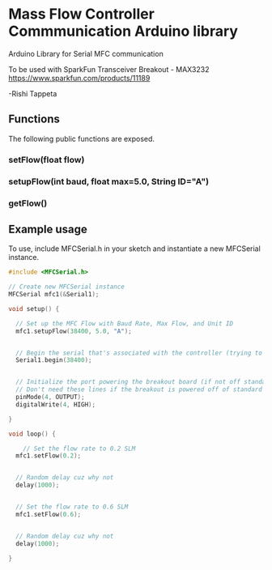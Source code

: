 # Mass Flow Controller Commmunication Arduino library

Arduino Library for Serial MFC communication 

To be used with SparkFun Transceiver Breakout - MAX3232
https://www.sparkfun.com/products/11189

-Rishi Tappeta


## Functions

The following public functions are exposed.

### setFlow(float flow)

### setupFlow(int baud, float max=5.0, String ID="A")

### getFlow()
 


  
## Example usage

To use, include MFCSerial.h in your sketch and instantiate a new MFCSerial instance.


```c++
#include <MFCSerial.h>

// Create new MFCSerial instance
MFCSerial mfc1(&Serial1);

void setup() {

  // Set up the MFC Flow with Baud Rate, Max Flow, and Unit ID
  mfc1.setupFlow(38400, 5.0, "A");


  // Begin the serial that's associated with the controller (trying to integrate this but its being weird)
  Serial1.begin(38400); 


  // Initialize the port powering the breakout board (if not off standard 5V supply) - in this case it is 4
  // Don't need these lines if the breakout is powered off of standard 5V supply
  pinMode(4, OUTPUT);
  digitalWrite(4, HIGH);

}

void loop() {

    // Set the flow rate to 0.2 SLM
  mfc1.setFlow(0.2);


  // Random delay cuz why not
  delay(1000);


  // Set the flow rate to 0.6 SLM
  mfc1.setFlow(0.6);


  // Random delay cuz why not
  delay(1000);

}
```







